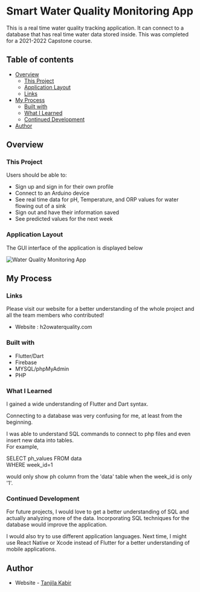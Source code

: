 # Smart Water Quality Monitoring App

This is a real time water quality tracking application. It can connect to a database that has real time water data stored inside. This was completed for a 2021-2022 Capstone course.

## Table of contents

- [Overview](#overview)
  - [This Project](#this-project)
  - [Application Layout](#application-layout)
  - [Links](#links)
- [My Process](#my-process)
  - [Built with](#built-with)
  - [What I Learned](#what-i-learned)
  - [Continued Development](#continued-development)
- [Author](#author)


## Overview

### This Project

Users should be able to:

- Sign up and sign in for their own profile
- Connect to an Arduino device
- See real time data for pH, Temperature, and ORP values for water flowing out of a sink
- Sign out and have their information saved
- See predicted values for the next week

### Application Layout

The GUI interface of the application is displayed below <br/>

![Water Quality Monitoring App](https://user-images.githubusercontent.com/70307218/167204247-c89202ca-aff7-493f-bc90-0659831f56ec.png)

## My Process

### Links

Please visit our website for a better understanding of the whole project and all the team members who contributed!

- Website : h2owaterquality.com

### Built with

- Flutter/Dart
- Firebase
- MYSQL/phpMyAdmin
- PHP

### What I Learned

I gained a wide understanding of Flutter and Dart syntax. <br/>

Connecting to a database was very confusing for me, at least from the beginning. <br/>

I was able to understand SQL commands to connect to php files and even insert new data into tables. <br/>
For example, <br/>

SELECT ph_values FROM data <br/>
   WHERE week_id=1 <br/>
   
would only show ph column from the 'data' table when the week_id is only '1'.  

### Continued Development

For future projects, I would love to get a better understanding of SQL and actually analyzing more of the data. Incorporating SQL techniques for the database would improve the application. <br/>

I would also try to use different application languages. Next time, I might use React Native or Xcode instead of Flutter for a better understanding of mobile applications. 

## Author

- Website - [Tanjila Kabir](https://tanjilak.github.io/)



